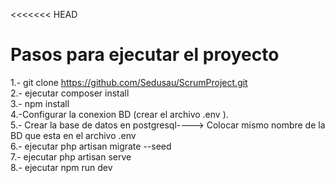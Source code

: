 <<<<<<< HEAD
# Pasos para ejecutar el proyecto  
1.- git clone https://github.com/Sedusau/ScrumProject.git  
2.- ejecutar composer install  
3.- npm install  
4.-Configurar la conexion BD (crear el archivo .env ).  
5.- Crear la base de datos en postgresql----> Colocar mismo nombre de la BD que esta en el archivo .env  
6.- ejecutar php artisan migrate --seed  
7.- ejecutar php artisan serve  
8.- ejecutar npm run dev
